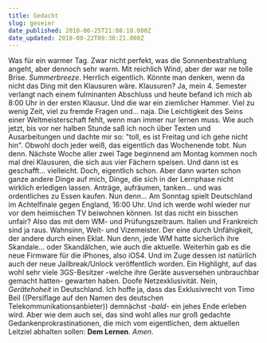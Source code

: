 ```yaml
---
title: Gedacht
slug: geseier
date_published: 2010-06-25T21:08:10.000Z
date_updated: 2018-08-22T09:38:21.000Z
---
```


Was für ein warmer Tag. Zwar nicht perfekt, was die Sonnenbestrahlung angeht, aber dennoch sehr warm. Mit reichlich Wind, aber der war ne tolle Brise. *Summerbreeze*. Herrlich eigentlich. Könnte man denken, wenn da nicht das Ding mit den Klausuren wäre. Klausuren? Ja, mein 4. Semester verlangt nach einem fulminanten Abschluss und heute befand ich mich ab 8:00 Uhr in der ersten Klausur. Und die war ein ziemlicher Hammer. Viel zu wenig Zeit, viel zu fremde Fragen und... naja. Die Leichtigkeit des Seins einer Weltmeisterschaft fehlt, wenn man immer nur lernen muss. Wie auch jetzt, bis vor ner halben Stunde saß ich noch über Texten und Ausarbeitungen und dachte mir so: "toll, es ist Freitag und ich gehe nicht hin". Obwohl doch jeder weiß, das eigentlich das Wochenende tobt. Nun denn. Nächste Woche aller zwei Tage beginnend am Montag kommen noch mal drei Klausuren, die sich aus vier Fächern speisen. Und dann ist es geschafft... vielleicht. Doch, eigentlich schon. Aber dann warten schon ganze andere Dinge auf mich, Dinge, die sich in der Lernphase nicht wirklich erledigen lassen. Anträge, aufräumen, tanken... und was ordentliches zu Essen kaufen. Nun denn... Am Sonntag spielt Deutschland im Achtelfinale gegen England, 16:00 Uhr. Und ich werde wohl wieder nur vor dem heimischen TV beiwohnen können. Ist das nicht ein bisschen unfair? Also das mit dem WM- und Prüfungszeitraum. Italien und Frankreich sind ja raus. Wahnsinn, Welt- und Vizemeister. Der eine durch Unfähigkeit, der andere durch einen Eklat. Nun denn, jede WM hatte sicherlich ihre Skandale... oder Skandälchen, wie auch die aktuelle. Weiterhin gab es die neue Firmware für die iPhones, also iOS4. Und im Zuge dessen ist natürlich auch der neue Jailbreak/Unlock veröffentlich worden. Ein Highlight, auf das wohl sehr viele 3GS-Besitzer -welche ihre Geräte ausversehen unbrauchbar gemacht hatten- gewarten haben. Doofe Netzexklusivität. Nein, *Gerätehoheit* in Deutschland. Ich hoffe ja, dass das Exklusivrecht von Timo Beil ((Persiflage auf den Namen des deutschen Telekommunikationsanbieter)) demnächst -*bald*- ein jehes Ende erleben wird. Aber wie dem auch sei, das sind wohl alles nur groß gedachte Gedankenprokrastinationen, die mich vom eigentlichen, dem aktuellen Leitziel abhalten sollen: **Dem Lernen**. *Amen*.
